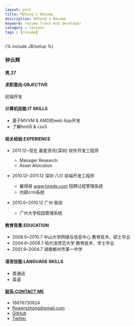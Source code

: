 ```yaml
---
layout: post
title: MZhong's Resume
description: MZhong's Resume
keyword: resume front-end developer
category : lessons
tags : [resume]
---
```

{% include JB/setup %}

### 钟云辉 
#### 男,27 

#### 求职意向:OBJECTIVE  
前端开发  

#### 计算机技能:IT SKILLS  
* 基于MVVM & AMD的web App开发  
* 了解hmtl5 & css3  

#### 相关经验:EXPERIENCE   
- 2011.12~现在 晨星资讯(深圳) 软件开发工程师   
    * Manager Research  
    * Asset Allocation  

- 2010.12~2011.12 深圳 八爪 前端开发工程师
    * 雇得易 www.hirede.com 招聘过程管理系统
    * 内部crm系统

- 2010.6~2010.12 广州 联奕  
    * 广州大学校园管理系统

#### 教育背景:EDUCATION
* 2008.9~2010.7 中山大学网络与信息中心 教育技术，硕士毕业
* 2004.9~2008.7 哈尔滨师范大学 教育技术，学士毕业
* 2001.9~2004.7 湖南郴州市第一中学 

#### 语言技能:LANGUAGE SKILLS
* 普通话   
* 英语

#### [联系:CONTACT ME](http://flowerszhong.github.io/contact.html)   
+ 18676730824 
+ flowerszhong@gmail.com
+ [GitHub](https://flowerszhong.github.com)     
+ [Twitter](https://twitter.com/flowerszhong)   
